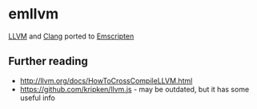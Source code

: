 # emllvm

[LLVM](http://llvm.org/) and [Clang](https://clang.llvm.org/) ported to
[Emscripten](http://emscripten.org/)

## Further reading

* http://llvm.org/docs/HowToCrossCompileLLVM.html
* https://github.com/kripken/llvm.js - may be outdated, but it has some useful info
